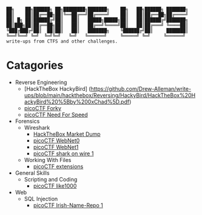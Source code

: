 ```
██╗    ██╗██████╗ ██╗████████╗███████╗    ██╗   ██╗██████╗ ███████╗
██║    ██║██╔══██╗██║╚══██╔══╝██╔════╝    ██║   ██║██╔══██╗██╔════╝
██║ █╗ ██║██████╔╝██║   ██║   █████╗█████╗██║   ██║██████╔╝███████╗
██║███╗██║██╔══██╗██║   ██║   ██╔══╝╚════╝██║   ██║██╔═══╝ ╚════██║
╚███╔███╔╝██║  ██║██║   ██║   ███████╗    ╚██████╔╝██║     ███████║
╚══╝╚══╝ ╚═╝  ╚═╝╚═╝   ╚═╝   ╚══════╝     ╚═════╝ ╚═╝     ╚══════╝
write-ups from CTFS and other challenges.
```
# Catagories 
* Reverse Engineering
  * [HackTheBox HackyBird] (https://github.com/Drew-Alleman/write-ups/blob/main/hackthebox/Reversing/HackyBird/HackTheBox%20HackyBird%20%5Bby%200xChad%5D.pdf) 
  * [picoCTF Forky](https://github.com/Drew-Alleman/write-ups/blob/main/picoCTF/Reverse%20Engineering/picoCTF%20Forky.pdf)
  * [picoCTF Need For Speed](https://github.com/Drew-Alleman/write-ups/blob/main/picoCTF/Reverse%20Engineering/picoCTF%20Need%20For%20Speed.pdf)
* Forensics
  * Wireshark
    * [HackTheBox Market Dump](https://github.com/Drew-Alleman/write-ups/blob/main/hackthebox/Forensics/MarketDump/MarketDump%20%5Bby%20butrintkomoni%5D.pdf)
    * [picoCTF WebNet0](https://github.com/Drew-Alleman/write-ups/blob/main/picoCTF/Forensics/picoCTF%20WebNet0.pdf) 
    * [picoCTF WebNet1](https://github.com/Drew-Alleman/write-ups/blob/main/picoCTF/Forensics/picoCTF%20WebNet1.pdf) 
    * [picoCTF shark on wire 1](https://github.com/Drew-Alleman/write-ups/blob/main/picoCTF/Forensics/picoCTF%20shark%20on%20wire%201.pdf)
  * Working With Files
    * [picoCTF extensions](https://github.com/Drew-Alleman/write-ups/blob/main/picoCTF/Forensics/picoCTF%20extensions.pdf)
* General Skills
  * Scripting and Coding
    * [picoCTF like1000](https://github.com/Drew-Alleman/write-ups/blob/main/picoCTF/Forensics/picoCTF%20like1000.pdf)
* Web
  * SQL Injection 
    * [picoCTF Irish-Name-Repo 1](https://github.com/Drew-Alleman/write-ups/blob/main/picoCTF/Web/picoCTF%20Irish-Name-Repo%201.pdf)
